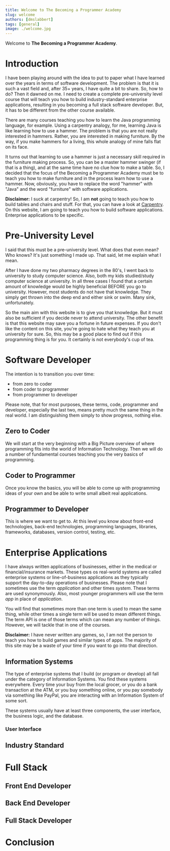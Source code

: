 ```yaml
---
title: Welcome to The Becoming a Programmer Academy
slug: welcome
authors: [dmslabbert]
tags: [general]
image: ./welcome.jpg
---
```


Welcome to **The Becoming a Programmer Academy**.

# Introduction

I have been playing around with the idea to put to paper what I have learned over the years in terms of software development. The problem is that it is such a vast field and, after 35+ years, I have quite a bit to share. So, how to do? Then it dawned on me. I need to create a complete pre-university level course that will teach you how to build industry-standard enterprise applications, resulting in you becoming a full stack software developer. But, it has to be different from the other course available.  

There are many courses teaching you how to learn the Java programming language, for example. Using a carpentry analogy, for me, learning Java is like learning how to use a hammer. The problem is that you are not really interested in hammers. Rather, you are interested in making furniture. By the way, if you make hammers for a living, this whole analogy of mine falls flat on its face.

It turns out that learning to use a hammer is just a necessary skill required in the furniture making process. So, you can be a master hammer swinger (if that is a thing), and at the same time have no clue how to make a table. So, I decided that the focus of the Becoming a Programmer Academy must be to teach you how to make furniture and in the process learn how to use a hammer. Now, obviously, you have to replace the word "hammer" with "Java" and the word "furniture" with software applications.

**Disclaimer:** I suck at carpentry! So, I am **not** going to teach you how to build tables and chairs and stuff. For that, you can have a look at [Carpentry](https://en.wikipedia.org/wiki/Carpentry). On this website, I am going to teach you how to build software applications. Enterprise applications to be specific.

# Pre-University Level

I said that this must be a pre-university level. What does that even mean? Who knows? It's just something I made up. That said, let me explain what I mean. 

After I have done my two pharmacy degrees in the 80's, I went back to university to study computer science. Also, both my kids studied/study computer science at university. In all three cases I found that a certain amount of knowledge would be highly beneficial BEFORE you go to university. However, most students do not have that knowledge. They simply get thrown into the deep end and either sink or swim. Many sink, unfortunately. 

So the main aim with this website is to give you that knowledge. But it must also be sufficient if you decide never to attend university. The other benefit is that this website may save you a fortune in future expenses. If you don't like the content on this site, you're going to hate what they teach you at university for sure. So, this may be a good place to find out if this programming thing is for you. It certainly is not everybody's cup of tea.    

# Software Developer

The intention is to transition you over time: 

* from zero to coder
* from coder to programmer
* from programmer to developer

Please note, that for most purposes, these terms, code, programmer and developer, especially the last two, means pretty much the same thing in the real world. I am distinguishing them simply to show progress, nothing else.

## Zero to Coder

We will start at the very beginning with a Big Picture overview of where programming fits into the world of Information Technology. Then we will do a number of fundamental courses teaching you the very basics of programming. 

## Coder to Programmer

Once you know the basics, you will be able to come up with programming ideas of your own and be able to write small albeit real applications.

## Programmer to Developer

This is where we want to get to. At this level you know about front-end technologies, back-end technologies, programming languages, libraries, frameworks, databases, version control, testing, etc. 

# Enterprise Applications

I have always written applications of businesses, either in the medical or financial/insurance markets. These types os real-world systems are called enterprise systems or line-of-business applications as they typically support the day-to-day operations of businesses. Please note that I sometimes use the term _application_ and other times _system_. These terms are used synonymously. Also, most younger programmers will use the term _app_ in place of _application_. 

You will find that sometimes more than one term is used to mean the same thing, while other times a single term will be used to mean different things. The term API is one of those terms which can mean any number of things. However, we will tackle that in one of the courses. 

**Disclaimer:** I have never written any games, so, I am not the person to teach you how to build games and similar types of apps. The majority of this site may be a waste of your time if you want to go into that direction. 

## Information Systems

The type of enterprise systems that I build (or program or develop) all fall under the category of Information Systems. You find these systems everywhere. Every time your buy from the local grocer, or you do a bank transaction at the ATM, or you buy something online, or you pay somebody via something like PayPal, you are interacting with an Information System of some sort.

These systems usually have at least three components, the user interface, the business logic, and the database.

### User Interface

## Industry Standard

# Full Stack 

## Front End Developer

## Back End Developer

## Full Stack Developer

# Conclusion

